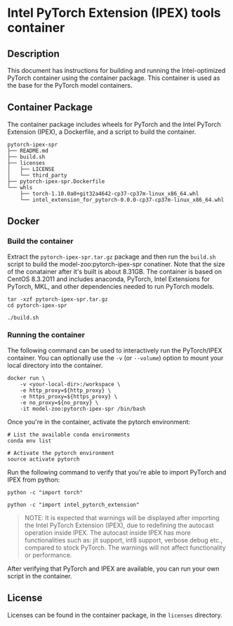 <!--- 0. Title -->
# Intel PyTorch Extension (IPEX) tools container

<!-- 10. Description -->
## Description

This document has instructions for building and running the Intel-optimized
PyTorch container using the container package. This container is used as the
base for the PyTorch model containers.

## Container Package

The container package includes wheels for PyTorch and the Intel PyTorch
Extension (IPEX), a Dockerfile, and a script to build the container.

```
pytorch-ipex-spr
├── README.md
├── build.sh
├── licenses
│   ├── LICENSE
│   └── third_party
├── pytorch-ipex-spr.Dockerfile
└── whls
    ├── torch-1.10.0a0+git32a4642-cp37-cp37m-linux_x86_64.whl
    └── intel_extension_for_pytorch-0.0.0-cp37-cp37m-linux_x86_64.whl
```

## Docker

### Build the container

Extract the `pytorch-ipex-spr.tar.gz` package and then run the `build.sh` script
to build the model-zoo:pytorch-ipex-spr conatiner. Note that the size of the conatainer
after it's built is about 8.31GB. The container is based on CentOS 8.3.2011
and includes anaconda, PyTorch, Intel Extensions for PyTorch, MKL, and other
dependencies needed to run PyTorch models.
```
tar -xzf pytorch-ipex-spr.tar.gz
cd pytorch-ipex-spr

./build.sh
```

### Running the container

The following command can be used to interactively run the PyTorch/IPEX
container. You can optionally use the `-v` (or `--volume`) option to mount
your local directory into the container.
```
docker run \
    -v <your-local-dir>:/workspace \
    -e http_proxy=${http_proxy} \
    -e https_proxy=${https_proxy} \
    -e no_proxy=${no_proxy} \
    -it model-zoo:pytorch-ipex-spr /bin/bash
```

Once you're in the container, activate the pytorch environment:
```
# List the available conda environments
conda env list

# Activate the pytorch environment
source activate pytorch
```

Run the following command to verify that you're able to import PyTorch and
IPEX from python:
```
python -c "import torch"

python -c "import intel_pytorch_extension"
```

> NOTE: It is expected that warnings will be displayed after importing the Intel
> PyTorch Extension (IPEX), due to redefining the autocast operation inside IPEX. The
> autocast inside IPEX has more functionalities such as: jit support, int8 support,
> verbose debug etc., compared to stock PyTorch. The warnings will not affect functionality
> or performance.

After verifying that PyTorch and IPEX are available, you can run your own
script in the container.

<!--- 80. License -->
## License

Licenses can be found in the container package, in the `licenses` directory.

